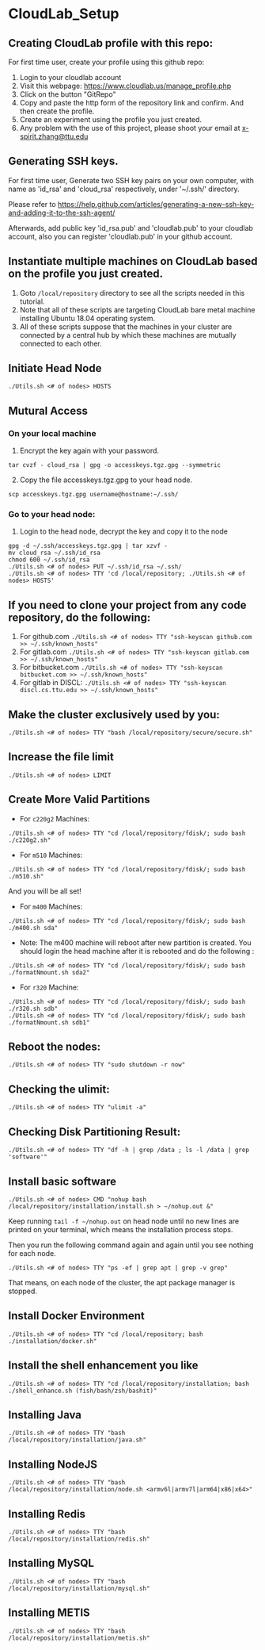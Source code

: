 # CloudLab_Setup

## Creating CloudLab profile with this repo:

For first time user, create your profile using this github repo:

1. Login to your cloudlab account
2. Visit this webpage: https://www.cloudlab.us/manage_profile.php
3. Click on the button "GitRepo"
4. Copy and paste the http form of the repository link and confirm. And then create the profile. 
5. Create an experiment using the profile you just created. 
6. Any problem with the use of this project, please shoot your email at x-spirit.zhang@ttu.edu

## Generating SSH keys.

For first time user, Generate two SSH key pairs on your own computer, with name as 'id_rsa' and 'cloud_rsa' respectively, under '~/.ssh/' directory.

Please refer to https://help.github.com/articles/generating-a-new-ssh-key-and-adding-it-to-the-ssh-agent/

Afterwards, add public key 'id_rsa.pub'  and 'cloudlab.pub' to your cloudlab account, also you can register 'cloudlab.pub' in your github account.

## Instantiate multiple machines on CloudLab based on the profile you just created.
 
  1. Goto `/local/repository` directory to see all the scripts needed in this tutorial. 
  2. Note that all of these scripts are targeting CloudLab bare metal machine installing Ubuntu 18.04 operating system. 
  3. All of these scripts suppose that the machines in your cluster are connected by a central hub by which these machines are mutually connected to each other. 

## Initiate Head Node

```
./Utils.sh <# of nodes> HOSTS
```

## Mutural Access

### On your local machine

 1. Encrypt the key again with your password.
  
```
tar cvzf - cloud_rsa | gpg -o accesskeys.tgz.gpg --symmetric
```

  2. Copy the file accesskeys.tgz.gpg to your head node.
    
```
scp accesskeys.tgz.gpg username@hostname:~/.ssh/
```
    
### Go to your head node:

  1. Login to the head node, decrypt the key and copy it to the node
    
```
gpg -d ~/.ssh/accesskeys.tgz.gpg | tar xzvf -
mv cloud_rsa ~/.ssh/id_rsa
chmod 600 ~/.ssh/id_rsa
./Utils.sh <# of nodes> PUT ~/.ssh/id_rsa ~/.ssh/
./Utils.sh <# of nodes> TTY 'cd /local/repository; ./Utils.sh <# of nodes> HOSTS'
```

## If you need to clone your project from any code repository, do the following:
  
  1. For github.com ``` ./Utils.sh <# of nodes> TTY "ssh-keyscan github.com >> ~/.ssh/known_hosts" ```
  2. For gitlab.com ``` ./Utils.sh <# of nodes> TTY "ssh-keyscan gitlab.com >> ~/.ssh/known_hosts" ```
  3. For bitbucket.com ``` ./Utils.sh <# of nodes> TTY "ssh-keyscan bitbucket.com >> ~/.ssh/known_hosts" ```
  4. For gitlab in DISCL: ``` ./Utils.sh <# of nodes> TTY "ssh-keyscan discl.cs.ttu.edu >> ~/.ssh/known_hosts" ```
  

## Make the cluster exclusively used by you:

```
./Utils.sh <# of nodes> TTY "bash /local/repository/secure/secure.sh"
```

## Increase the file limit

```
./Utils.sh <# of nodes> LIMIT
```

## Create More Valid Partitions

* For `c220g2` Machines:

```
./Utils.sh <# of nodes> TTY "cd /local/repository/fdisk/; sudo bash ./c220g2.sh"
```

* For `m510` Machines:

```
./Utils.sh <# of nodes> TTY "cd /local/repository/fdisk/; sudo bash ./m510.sh"
```
And you will be all set!

* For `m400` Machines:
```
./Utils.sh <# of nodes> TTY "cd /local/repository/fdisk/; sudo bash ./m400.sh sda"
```

   * Note: The m400 machine will reboot after new partition is created. You should login the head machine after it is rebooted and do the following :
```
./Utils.sh <# of nodes> TTY "cd /local/repository/fdisk/; sudo bash ./formatNmount.sh sda2"
```

* For `r320` Machine:
```
./Utils.sh <# of nodes> TTY "cd /local/repository/fdisk/; sudo bash ./r320.sh sdb"
./Utils.sh <# of nodes> TTY "cd /local/repository/fdisk/; sudo bash ./formatNmount.sh sdb1"
```

## Reboot the nodes:

```
./Utils.sh <# of nodes> TTY "sudo shutdown -r now"
```

## Checking the ulimit:

```
./Utils.sh <# of nodes> TTY "ulimit -a"
```

## Checking Disk Partitioning Result:

```
./Utils.sh <# of nodes> TTY "df -h | grep /data ; ls -l /data | grep 'software'"
```


## Install basic software

```
./Utils.sh <# of nodes> CMD "nohup bash /local/repository/installation/install.sh > ~/nohup.out &"
```

Keep running `tail -f ~/nohup.out` on head node until no new lines are printed on your terminal, which means the installation process stops. 

Then you run the following command again and again until you see nothing for each node.

```
./Utils.sh <# of nodes> TTY "ps -ef | grep apt | grep -v grep"
```

That means, on each node of the cluster, the apt package manager is stopped.

## Install Docker Environment

```
./Utils.sh <# of nodes> TTY "cd /local/repository; bash ./installation/docker.sh"
```


## Install the shell enhancement you like

```
./Utils.sh <# of nodes> TTY "cd /local/repository/installation; bash ./shell_enhance.sh (fish/bash/zsh/bashit)"
```

## Installing Java
```
./Utils.sh <# of nodes> TTY "bash /local/repository/installation/java.sh"
```

## Installing NodeJS
```
./Utils.sh <# of nodes> TTY "bash /local/repository/installation/node.sh <armv6l|armv7l|arm64|x86|x64>"
```

## Installing Redis
```
./Utils.sh <# of nodes> TTY "bash /local/repository/installation/redis.sh"
```

## Installing MySQL
```
./Utils.sh <# of nodes> TTY "bash /local/repository/installation/mysql.sh"
```

## Installing METIS
```
./Utils.sh <# of nodes> TTY "bash /local/repository/installation/metis.sh"
```
